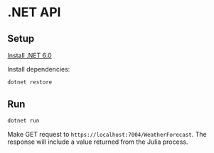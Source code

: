 # .NET API

## Setup

[Install .NET 6.0](https://dotnet.microsoft.com/en-us/download/dotnet/6.0)

Install dependencies:

```bash
dotnet restore
```

## Run

```bash
dotnet run
```

Make GET request to `https://localhost:7004/WeatherForecast`. The response will include a value returned from the Julia process.
